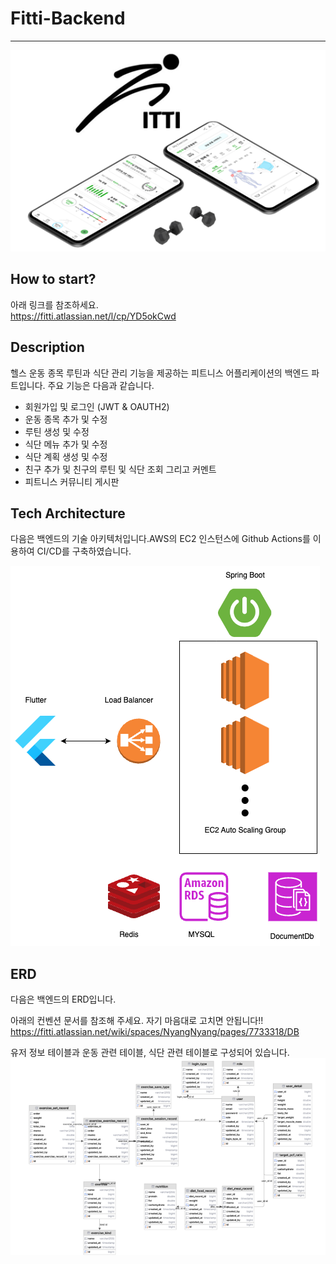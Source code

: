# Fitti-Backend
--------------------------

![img.png](img/img.png)

## How to start?

아래 링크를 참조하세요.\
https://fitti.atlassian.net/l/cp/YD5okCwd

## Description

헬스 운동 종목 루틴과 식단 관리 기능을 제공하는 피트니스 어플리케이션의 백엔드 파트입니다.
주요 기능은 다음과 같습니다.

- 회원가입 및 로그인 (JWT & OAUTH2)
- 운동 종목 추가 및 수정
- 루틴 생성 및 수정
- 식단 메뉴 추가 및 수정
- 식단 계획 생성 및 수정
- 친구 추가 및 친구의 루틴 및 식단 조회 그리고 커멘트
- 피트니스 커뮤니티 게시판

## Tech Architecture

다음은 백엔드의 기술 아키텍처입니다.AWS의 EC2 인스턴스에 Github Actions를 이용하여 CI/CD를 구축하였습니다.

![diagram](img/diagram.png)

## ERD

다음은 백엔드의 ERD입니다.

아래의 컨벤션 문서를 참조해 주세요. 자기 마음대로 고치면 안됩니다!!
https://fitti.atlassian.net/wiki/spaces/NyangNyang/pages/7733318/DB

유저 정보 테이블과 운동 관련 테이블, 식단 관련 테이블로 구성되어 있습니다.
![img.png](img1/img.png)








